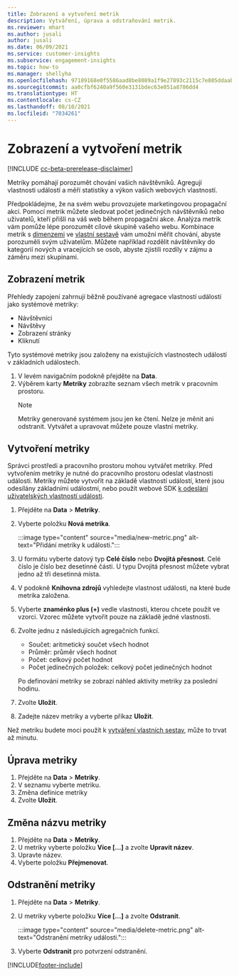 ```yaml
---
title: Zobrazení a vytvoření metrik
description: Vytváření, úprava a odstraňování metrik.
ms.reviewer: mhart
ms.author: jusali
author: jusali
ms.date: 06/09/2021
ms.service: customer-insights
ms.subservice: engagement-insights
ms.topic: how-to
ms.manager: shellyha
ms.openlocfilehash: 97189168e0f5586aad8be8089a1f9e27893c2115c7e805ddaab1efc00e11b860
ms.sourcegitcommit: aa0cfbf6240a9f560e3131bdec63e051a8786dd4
ms.translationtype: HT
ms.contentlocale: cs-CZ
ms.lasthandoff: 08/10/2021
ms.locfileid: "7034261"
---
```

# <a name="view-and-create-metrics"></a>Zobrazení a vytvoření metrik

[!INCLUDE [cc-beta-prerelease-disclaimer](includes/cc-beta-prerelease-disclaimer.md)]

Metriky pomáhají porozumět chování vašich návštěvníků. Agregují vlastnosti událostí a měří statistiky a výkon vašich webových vlastností.  

Předpokládejme, že na svém webu provozujete marketingovou propagační akci. Pomocí metrik můžete sledovat počet jedinečných návštěvníků nebo uživatelů, kteří přišli na váš web během propagační akce. Analýza metrik vám pomůže lépe porozumět cílové skupině vašeho webu. Kombinace metrik s [dimenzemi](dimensions.md) ve [vlastní sestavě](custom-reports.md) vám umožní měřit chování, abyste porozuměli svým uživatelům. Můžete například rozdělit návštěvníky do kategorií nových a vracejících se osob, abyste zjistili rozdíly v zájmu a záměru mezi skupinami.

## <a name="view-metrics"></a>Zobrazení metrik

Přehledy zapojení zahrnují běžně používané agregace vlastností událostí jako systémové metriky: 

- Návštěvníci
- Návštěvy
- Zobrazení stránky
- Kliknutí

Tyto systémové metriky jsou založeny na existujících vlastnostech událostí v základních událostech.

1. V levém navigačním podokně přejděte na **Data**. 
1. Výběrem karty **Metriky** zobrazíte seznam všech metrik v pracovním prostoru. 
   > [!NOTE]
   > Metriky generované systémem jsou jen ke čtení. Nelze je měnit ani odstranit. Vytvářet a upravovat můžete pouze vlastní metriky.

## <a name="create-a-metric"></a>Vytvoření metriky

Správci prostředí a pracovního prostoru mohou vytvářet metriky. Před vytvořením metriky je nutné do pracovního prostoru odeslat vlastnosti události. Metriky můžete vytvořit na základě vlastností událostí, které jsou odesílány základními událostmi, nebo použít webové SDK [k odeslání uživatelských vlastností události](advanced-SDK-implementation.md).

1. Přejděte na **Data** > **Metriky**.
1. Vyberte položku **Nová metrika**.

   :::image type="content" source="media/new-metric.png" alt-text="Přidání metriky k události.":::

1. U formátu vyberte datový typ **Celé číslo** nebo **Dvojitá přesnost**. Celé číslo je číslo bez desetinné části. U typu Dvojitá přesnost můžete vybrat jedno až tři desetinná místa.
1. V podokně **Knihovna zdrojů** vyhledejte vlastnost události, na které bude metrika založena.
1. Vyberte **znaménko plus (+)** vedle vlastnosti, kterou chcete použít ve vzorci. Vzorec můžete vytvořit pouze na základě jedné vlastnosti. 
1. Zvolte jednu z následujících agregačních funkcí. 

   - Součet: aritmetický součet všech hodnot 
   - Průměr: průměr všech hodnot
   - Počet: celkový počet hodnot
   - Počet jedinečných položek: celkový počet jedinečných hodnot

   Po definování metriky se zobrazí náhled aktivity metriky za poslední hodinu.

1. Zvolte **Uložit**. 
1. Zadejte název metriky a vyberte příkaz **Uložit**.

Než metriku budete moci použít k [vytváření vlastních sestav](custom-reports.md), může to trvat až minutu.

## <a name="edit-a-metric"></a>Úprava metriky

1. Přejděte na **Data** > **Metriky**.
1. V seznamu vyberte metriku.
1. Změna definice metriky
1. Zvolte **Uložit**.

## <a name="change-the-name-of-a-metric"></a>Změna názvu metriky

1. Přejděte na **Data** > **Metriky**.
1. U metriky vyberte položku **Více [...]** a zvolte **Upravit název**.
1. Upravte název. 
1. Vyberte položku **Přejmenovat**.

## <a name="delete-a-metric"></a>Odstranění metriky

1. Přejděte na **Data** > **Metriky**.
1. U metriky vyberte položku **Více [...]** a zvolte **Odstranit**.

   :::image type="content" source="media/delete-metric.png" alt-text="Odstranění metriky události.":::

1. Vyberte **Odstranit** pro potvrzení odstranění.

[!INCLUDE[footer-include](../includes/footer-banner.md)]
